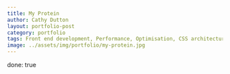 ```yaml
---
title: My Protein 
author: Cathy Dutton
layout: portfolio-post
category: portfolio
tags: Front end development, Performance, Optimisation, CSS architecture
image: ../assets/img/portfolio/my-protein.jpg
---
```


done: true